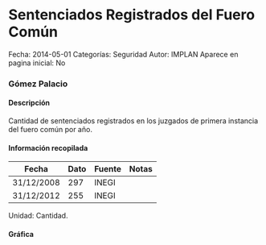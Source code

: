 Sentenciados Registrados del Fuero Común
=====

Fecha: 2014-05-01
Categorías: Seguridad
Autor: IMPLAN
Aparece en pagina inicial: No

### Gómez Palacio

#### Descripción

Cantidad de sentenciados registrados en los juzgados de primera instancia del fuero común por año.

#### Información recopilada

<table class="table table-hover table-bordered matriz">
  <thead>
    <tr><th>Fecha</th><th>Dato</th><th>Fuente</th><th>Notas</th></tr>
  </thead>
  <tbody>
    <tr><td class="centrado">31/12/2008</td><td class="derecha">297</td><td>INEGI</td><td></td></tr>
    <tr><td class="centrado">31/12/2012</td><td class="derecha">255</td><td>INEGI</td><td></td></tr>
  </tbody>
</table>

Unidad: Cantidad.

#### Gráfica

<div id="Morrisfeiemoba" class="grafica"></div>
  <!-- JAVASCRIPT DE LA GRAFICA EN Morrisfeiemoba -->
  <script>
  new Morris.Line({
    element: 'Morrisfeiemoba',
    data: [
      { fecha: '2008-12-31', dato: 297 },
      { fecha: '2012-12-31', dato: 255 }
    ],
    xkey: 'fecha',
    ykeys: ['dato'],
    labels: ['Dato'],
    lineColors: ['#FF5B02'],
    xLabelFormat: function(d) {
      return d.getDate()+'/'+(d.getMonth()+1)+'/'+d.getFullYear();
    },
    dateFormat: function (ts) {
      var d = new Date(ts);
      return d.getDate() + '/' + (d.getMonth() + 1) + '/' + d.getFullYear();
    }
  });
  </script>
